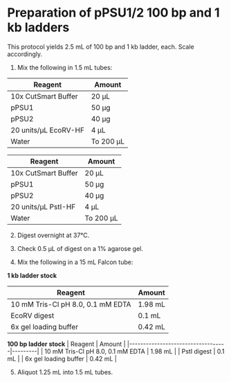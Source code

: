 # Preparation of pPSU1/2 100 bp and 1 kb ladders

This protocol yields 2.5 mL of 100 bp and 1 kb ladder, each. Scale accordingly.

1. Mix the following in 1.5 mL tubes:

  | Reagent              | Amount    |       
  |----------------------|-----------|       
  | 10x CutSmart Buffer  | 20 μL     |       
  | pPSU1                | 50 μg     |       
  | pPSU2                | 40 μg     |       
  | 20 units/μL EcoRV-HF | 4 μL      |       
  | Water                | To 200 μL |       

  | Reagent              | Amount    |
  |----------------------|-----------|
  | 10x CutSmart Buffer  | 20 μL     |
  | pPSU1                | 50 μg     |
  | pPSU2                | 40 μg     |
  | 20 units/μL PstI-HF  | 4 μL      |
  | Water                | To 200 μL |

2. Digest overnight at 37°C.

3. Check 0.5 μL of digest on a 1% agarose gel.

4. Mix the following in a 15 mL Falcon tube:

  **1 kb ladder stock**

  | Reagent                           | Amount  |
  |-----------------------------------|---------|
  | 10 mM Tris-Cl pH 8.0, 0.1 mM EDTA | 1.98 mL |
  | EcoRV digest                      | 0.1 mL  |
  | 6x gel loading buffer             | 0.42 mL |

  **100 bp ladder stock**
  | Reagent                           | Amount  |
  |-----------------------------------|---------|
  | 10 mM Tris-Cl pH 8.0, 0.1 mM EDTA | 1.98 mL |
  | PstI digest                       | 0.1 mL  |
  | 6x gel loading buffer             | 0.42 mL |

5. Aliquot 1.25 mL into 1.5 mL tubes.
